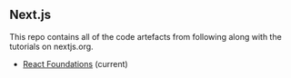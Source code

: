 ## Next.js

This repo contains all of the code artefacts from following along with the tutorials on nextjs.org.

* [React Foundations](https://nextjs.org/learn/react-foundations) (current)

